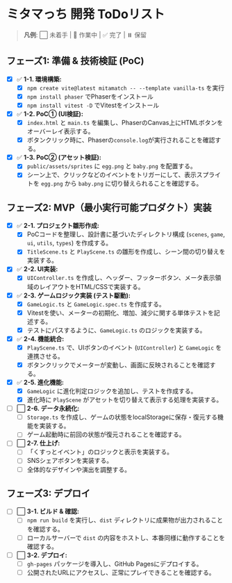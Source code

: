 # ミタマっち 開発 ToDoリスト

> **凡例**: ⬜️ 未着手 | 🚧 作業中 | ✅ 完了 | ⏸️ 保留

## フェーズ1: 準備 & 技術検証 (PoC)

- [x] ✅ **1-1. 環境構築:**
    - [x] `npm create vite@latest mitamatch -- --template vanilla-ts` を実行
    - [x] `npm install phaser` でPhaserをインストール
    - [x] `npm install vitest -D` でVitestをインストール
- [x] ✅ **1-2. PoC① (UI検証):**
    - [x] `index.html` と `main.ts` を編集し、PhaserのCanvas上にHTMLボタンをオーバーレイ表示する。
    - [x] ボタンクリック時に、Phaserの`console.log`が実行されることを確認する。
- [x] ✅ **1-3. PoC② (アセット検証):**
    - [x] `public/assets/sprites` に `egg.png` と `baby.png` を配置する。
    - [x] シーン上で、クリックなどのイベントをトリガーにして、表示スプライトを `egg.png` から `baby.png` に切り替えられることを確認する。

## フェーズ2: MVP（最小実行可能プロダクト）実装

- [x] ✅ **2-1. プロジェクト雛形作成:**
    - [x] PoCコードを整理し、設計書に基づいたディレクトリ構成 (`scenes`, `game`, `ui`, `utils`, `types`) を作成する。
    - [x] `TitleScene.ts` と `PlayScene.ts` の雛形を作成し、シーン間の切り替えを実装する。
- [x] ✅ **2-2. UI実装:**
    - [x] `UIController.ts` を作成し、ヘッダー、フッターボタン、メータ表示領域のレイアウトをHTML/CSSで実装する。
- [x] ✅ **2-3. ゲームロジック実装 (テスト駆動):**
    - [x] `GameLogic.ts` と `GameLogic.spec.ts` を作成する。
    - [x] Vitestを使い、メーターの初期化、増加、減少に関する単体テストを記述する。
    - [x] テストにパスするように、`GameLogic.ts` のロジックを実装する。
- [x] ✅ **2-4. 機能統合:**
    - [x] `PlayScene.ts` で、UIボタンのイベント (`UIController`) と `GameLogic` を連携させる。
    - [x] ボタンクリックでメーターが変動し、画面に反映されることを確認する。
- [x] ✅ **2-5. 進化機能:**
    - [x] `GameLogic` に進化判定ロジックを追加し、テストを作成する。
    - [x] 進化時に `PlayScene` がアセットを切り替えて表示する処理を実装する。
- [ ] ⬜️ **2-6. データ永続化:**
    - [ ] `Storage.ts` を作成し、ゲームの状態をlocalStorageに保存・復元する機能を実装する。
    - [ ] ゲーム起動時に前回の状態が復元されることを確認する。
- [ ] ⬜️ **2-7. 仕上げ:**
    - [ ] 「くすっとイベント」のロジックと表示を実装する。
    - [ ] SNSシェアボタンを実装する。
    - [ ] 全体的なデザインや演出を調整する。

## フェーズ3: デプロイ

- [ ] ⬜️ **3-1. ビルド & 確認:**
    - [ ] `npm run build` を実行し、`dist` ディレクトリに成果物が出力されることを確認する。
    - [ ] ローカルサーバーで `dist` の内容をホストし、本番同様に動作することを確認する。
- [ ] ⬜️ **3-2. デプロイ:**
    - [ ] `gh-pages` パッケージを導入し、GitHub Pagesにデプロイする。
    - [ ] 公開されたURLにアクセスし、正常にプレイできることを確認する。